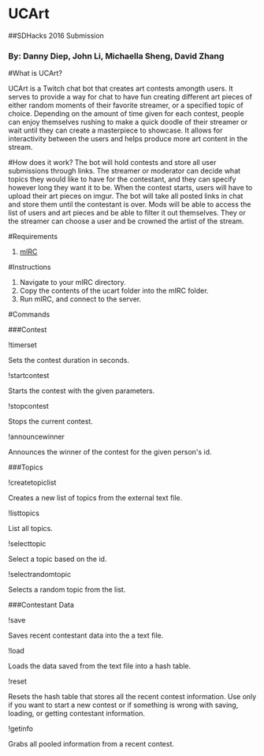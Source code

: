 # UCArt
##SDHacks 2016 Submission
### By: Danny Diep, John Li, Michaella Sheng, David Zhang

#What is UCArt?

UCArt is a Twitch chat bot that creates art contests amongth users. It serves to provide a way for chat to have fun creating different
art pieces of either random moments of their favorite streamer, or a specified topic of choice. Depending on the amount of time given for
each contest, people can enjoy themselves rushing to make a quick doodle of their streamer or wait until they can create a masterpiece to
showcase. It allows for interactivity between the users and helps produce more art content in the stream. 


#How does it work?
The bot will hold contests and store all user submissions through links. The streamer or moderator can decide what topics they would like to
have for the contestant, and they can specify however long they want it to be. When the contest starts, users will have to upload their
art pieces on imgur. The bot will take all posted links in chat and store them until the contestant is over. Mods will be able to access
the list of users and art pieces and be able to filter it out themselves. They or the streamer can choose a user and be crowned the artist
of the stream.

#Requirements
1. [mIRC](http://www.mirc.com/)

#Instructions
1. Navigate to your mIRC directory.
2. Copy the contents of the ucart folder into the mIRC folder.
3. Run mIRC, and connect to the server.

#Commands

###Contest

!timerset <seconds>

Sets the contest duration in seconds.

!startcontest

Starts the contest with the given parameters.

!stopcontest

Stops the current contest.

!announcewinner <id>

Announces the winner of the contest for the given person's id.
 
###Topics

!createtopiclist

Creates a new list of topics from the external text file.

!listtopics

List all topics.

!selecttopic <id>

Select a topic based on the id.

!selectrandomtopic

Selects a random topic from the list.
 
###Contestant Data

!save

Saves recent contestant data into the a text file.

!load

Loads the data saved from the text file into a hash table.

!reset

Resets the hash table that stores all the recent contest information. Use only if you want to start a new contest or if something is wrong with saving, loading, or getting contestant information.

!getinfo

Grabs all pooled information from a recent contest.
